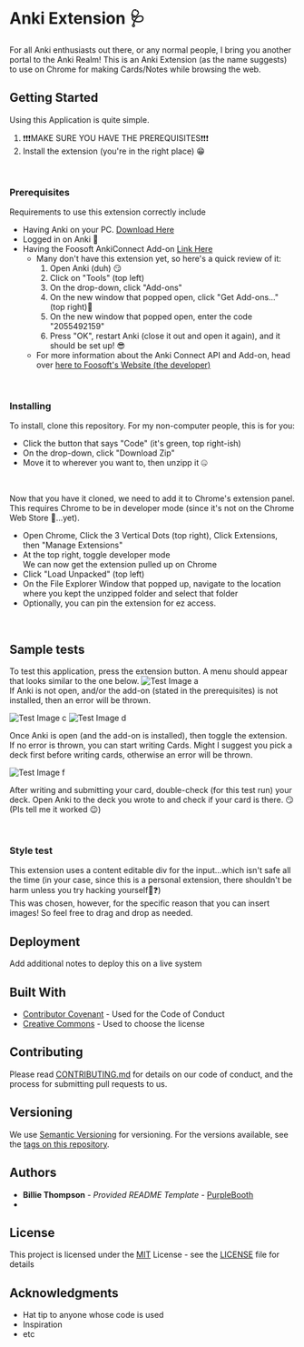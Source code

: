 # Anki Extension 🩺

For all Anki enthusiasts out there, or any normal people, I bring you another portal to the Anki Realm!
This is an Anki Extension (as the name suggests) to use on Chrome for making Cards/Notes while browsing the web.


## Getting Started

Using this Application is quite simple. 
1. ❗❗❗MAKE SURE YOU HAVE THE PREREQUISITES❗❗❗
2. Install the extension (you're in the right place) 😁

<br>

### Prerequisites

Requirements to use this extension correctly include 
- Having Anki on your PC. [Download Here](https://apps.ankiweb.net/)
- Logged in on Anki 🥸
- Having the Foosoft AnkiConnect Add-on [Link Here](https://ankiweb.net/shared/info/2055492159)
    - Many don't have this extension yet, so here's a quick review of it:
      1. Open Anki (duh) 😏
      2. Click on "Tools" (top left)
      3. On the drop-down, click "Add-ons"
      4. On the new window that popped open, click "Get Add-ons..." (top right)👀
      5. On the new window that popped open, enter the code "2055492159"
      6. Press "OK", restart Anki (close it out and open it again), and it should be set up! 😎
    - For more information about the Anki Connect API and Add-on, head over [here to Foosoft's Website (the developer)](https://foosoft.net/projects/anki-connect/)
  
<br>
  

### Installing

To install, clone this repository.
For my non-computer people, this is for you:
- Click the button that says "Code" (it's green, top right-ish)
- On the drop-down, click "Download Zip"
- Move it to wherever you want to, then unzipp it 🤐

<br>

Now that you have it cloned, we need to add it to Chrome's extension panel. This requires Chrome to be in developer mode (since it's not on the Chrome Web Store 🥲...yet).
- Open Chrome, Click the 3 Vertical Dots (top right), Click Extensions, then "Manage Extensions"
- At the top right, toggle developer mode   
We can now get the extension pulled up on Chrome
- Click "Load Unpacked" (top left)
- On the File Explorer Window that popped up, navigate to the location where you kept the unzipped folder and select that folder
- Optionally, you can pin the extension for ez access.

<br>

## Sample tests

To test this application, press the extension button. A menu should appear that looks similar to the one below.
![Test Image a](https://github.com/user-attachments/assets/7b94f068-d125-4406-86ed-6c78432e0787)   
If Anki is not open, and/or the add-on (stated in the prerequisites) is not installed, then an error will be thrown.

![Test Image c](https://github.com/user-attachments/assets/ce3f68e6-a784-4e9c-bad0-67947a32d717)
![Test Image d](https://github.com/user-attachments/assets/e59ca12b-d796-445f-aa76-26a62e92bbab)

Once Anki is open (and the add-on is installed), then toggle the extension.   
If no error is thrown, you can start writing Cards. Might I suggest you pick a deck first before writing cards, otherwise an error will be thrown.
  
![Test Image f](https://github.com/user-attachments/assets/2f24545e-3ebb-4614-9127-6be42f182cc7)    

After writing and submitting your card, double-check (for this test run) your deck. Open Anki to the deck you wrote to and check if your card is there. 😏 (Pls tell me it worked 😉)

<br>

### Style test

This extension uses a content editable div for the input...which isn't safe all the time (in your case, since this is a personal extension, there shouldn't be harm unless you try hacking yourself🤔❓)   
This was chosen, however, for the specific reason that you can insert images! So feel free to drag and drop as needed.


## Deployment

Add additional notes to deploy this on a live system

## Built With

  - [Contributor Covenant](https://www.contributor-covenant.org/) - Used
    for the Code of Conduct
  - [Creative Commons](https://creativecommons.org/) - Used to choose
    the license

## Contributing

Please read [CONTRIBUTING.md](CONTRIBUTING.md) for details on our code
of conduct, and the process for submitting pull requests to us.

## Versioning

We use [Semantic Versioning](http://semver.org/) for versioning. For the versions
available, see the [tags on this
repository](https://github.com/PurpleBooth/a-good-readme-template/tags).

## Authors

  - **Billie Thompson** - *Provided README Template* -
    [PurpleBooth](https://github.com/PurpleBooth)
  -   



## License

This project is licensed under the [MIT](LICENSE)
License - see the [LICENSE](LICENSE) file for details

## Acknowledgments

  - Hat tip to anyone whose code is used
  - Inspiration
  - etc
